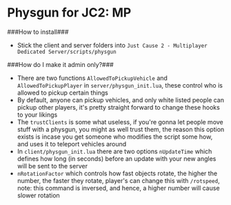 Physgun for JC2: MP
=========

###How to install###
 - Stick the client and server folders into `Just Cause 2 - Multiplayer Dedicated Server/scripts/physgun`

###How do I make it admin only?###
 - There are two functions `AllowedToPickupVehicle` and `AllowedToPickupPlayer` in `server/physgun_init.lua`, these control who is allowed to pickup certain things
 - By default, anyone can pickup vehicles, and only white listed people can pickup other players, it's pretty straight forward to change these hooks to your likings
 - The `trustClients` is some what useless, if you're gonna let people move stuff with a physgun, you might as well trust them, the reason this option exists is incase you get someone who modifies the script some how, and uses it to teleport vehicles around
 - In `client/physgun_init.lua` there are two options `nUpdateTime` which defines how long (in seconds) before an update with your new angles will be sent to the server
 - `nRotationFactor` which controls how fast objects rotate, the higher the number, the faster they rotate, player's can change this with `/rotspeed`, note: this command is inversed, and hence, a higher number will cause slower rotation